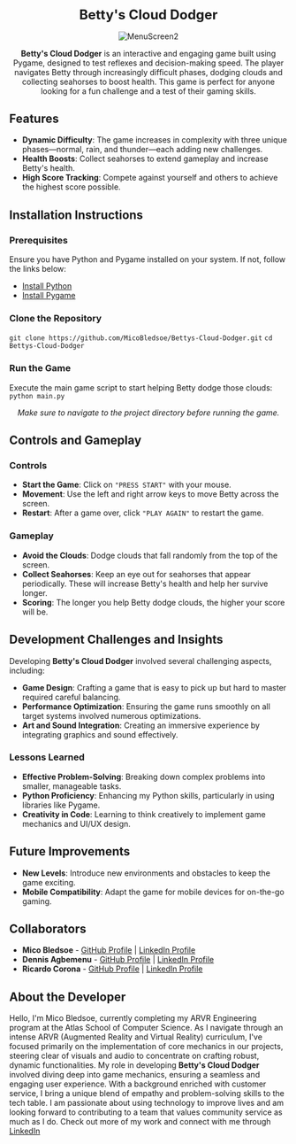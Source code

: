 <div align="center">
  <h1 style="font-size: 24px;">Betty's Cloud Dodger</h1>
  <img src="https://user-images.githubusercontent.com/108279441/234294491-13a4b9d5-666f-4eba-a33d-08ef8fce4b80.png" alt="MenuScreen2">
</div>

<div align="center">
  <p><strong>Betty's Cloud Dodger</strong> is an interactive and engaging game built using Pygame, designed to test reflexes and decision-making speed. The player navigates Betty through increasingly difficult phases, dodging clouds and collecting seahorses to boost health. This game is perfect for anyone looking for a fun challenge and a test of their gaming skills.</p>
</div>

## Features

- **Dynamic Difficulty**: The game increases in complexity with three unique phases—normal, rain, and thunder—each adding new challenges.
- **Health Boosts**: Collect seahorses to extend gameplay and increase Betty's health.
- **High Score Tracking**: Compete against yourself and others to achieve the highest score possible.

## Installation Instructions

### Prerequisites

Ensure you have Python and Pygame installed on your system. If not, follow the links below:
- [Install Python](https://www.python.org/downloads/)
- [Install Pygame](https://www.pygame.org/wiki/GettingStarted)

### Clone the Repository
``git clone https://github.com/MicoBledsoe/Bettys-Cloud-Dodger.git``
``cd Bettys-Cloud-Dodger``


### Run the Game
Execute the main game script to start helping Betty dodge those clouds:
``python main.py``

<div align="center">
  <p><em>Make sure to navigate to the project directory before running the game.</em></p>
</div>

## Controls and Gameplay

### Controls

- **Start the Game**: Click on ``"PRESS START"`` with your mouse.
- **Movement**: Use the left and right arrow keys to move Betty across the screen.
- **Restart**: After a game over, click ``"PLAY AGAIN"`` to restart the game.

### Gameplay

- **Avoid the Clouds**: Dodge clouds that fall randomly from the top of the screen.
- **Collect Seahorses**: Keep an eye out for seahorses that appear periodically. These will increase Betty's health and help her survive longer.
- **Scoring**: The longer you help Betty dodge clouds, the higher your score will be.

## Development Challenges and Insights

Developing **Betty's Cloud Dodger** involved several challenging aspects, including:

- **Game Design**: Crafting a game that is easy to pick up but hard to master required careful balancing.
- **Performance Optimization**: Ensuring the game runs smoothly on all target systems involved numerous optimizations.
- **Art and Sound Integration**: Creating an immersive experience by integrating graphics and sound effectively.

### Lessons Learned

- **Effective Problem-Solving**: Breaking down complex problems into smaller, manageable tasks.
- **Python Proficiency**: Enhancing my Python skills, particularly in using libraries like Pygame.
- **Creativity in Code**: Learning to think creatively to implement game mechanics and UI/UX design.

## Future Improvements

- **New Levels**: Introduce new environments and obstacles to keep the game exciting.
- **Mobile Compatibility**: Adapt the game for mobile devices for on-the-go gaming.

## Collaborators

- **Mico Bledsoe** - [GitHub Profile](https://github.com/MicoBledsoe) | [LinkedIn Profile](www.linkedin.com/in/micobledsoe)
- **Dennis Agbemenu** - [GitHub Profile](https://github.com/DennisAgbemenu) | [LinkedIn Profile](https://www.linkedin.com/in/dennisagbemenu/)
- **Ricardo Corona** - [GitHub Profile](https://github.com/LW068) | [LinkedIn Profile](https://www.linkedin.com/in/ricardocrna/)

## About the Developer

Hello, I'm Mico Bledsoe, currently completing my ARVR Engineering program at the Atlas School of Computer Science. As I navigate through an intense ARVR (Augmented Reality and Virtual Reality) curriculum, I've focused primarily on the implementation of core mechanics in our projects, steering clear of visuals and audio to concentrate on crafting robust, dynamic functionalities. My role in developing **Betty's Cloud Dodger** involved diving deep into game mechanics, ensuring a seamless and engaging user experience. With a background enriched with customer service, I bring a unique blend of empathy and problem-solving skills to the tech table. I am passionate about using technology to improve lives and am looking forward to contributing to a team that values community service as much as I do. Check out more of my work and connect with me through [LinkedIn](https://www.linkedin.com/in/micobledsoe)


